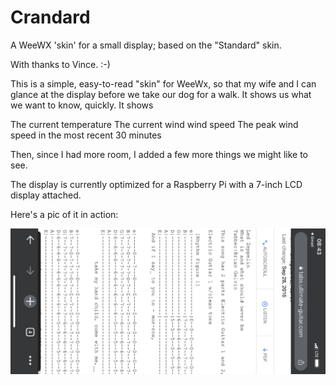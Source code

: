# Crandard
A WeeWX 'skin' for a small display; based on the "Standard" skin.

With thanks to Vince. :-)

This is a simple, easy-to-read "skin" for WeeWx, so that my wife and I can glance
at the display before we take our dog for a walk. It shows us what we want to
know, quickly. It shows

The current temperature
The current wind wind speed
The peak wind speed in the most recent 30 minutes

Then, since I had more room, I added a few more things we might like to see.

The display is currently optimized for a Raspberry Pi with a 7-inch LCD display
attached.

Here's a pic of it in action:

![Image of Crandard in use](crandard-in-use.png)
